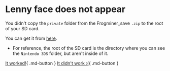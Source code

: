 # Lenny face does not appear

You didn't copy the `private` folder from the Frogminer_save `.zip` to the root of your SD card.
	
You can get it from [here](https://github.com/zoogie/Frogminer/releases/download/v1.0/Frogminer_save.zip).

- For reference, the root of the SD card is the directory where you can see the `Nintendo 3DS` folder, but aren't inside of it.

[It worked!](/troubleshoot/issue/success){ .md-button }
[It didn't work :(](/troubleshoot/issue/failure){ .md-button }